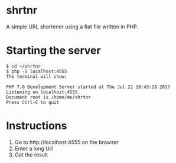 # shrtnr
A simple URL shortener using a flat file written in PHP.

# Starting the server

```
$ cd ~/shrtnr
$ php -S localhost:4555
The terminal will show:

PHP 7.0 Development Server started at Thu Jul 21 10:43:28 2017
Listening on localhost:4555
Document root is /home/me/shrtnr
Press Ctrl-C to quit
```

# Instructions

1. Go to http://localhost:4555 on the browser
2. Enter a long Url
3. Get the result
